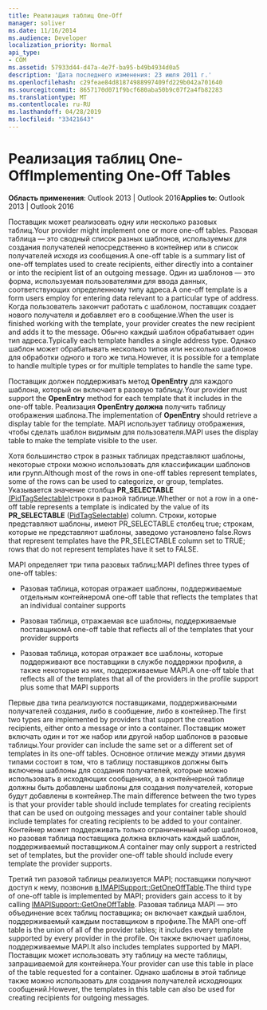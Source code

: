 ```yaml
---
title: Реализация таблиц One-Off
manager: soliver
ms.date: 11/16/2014
ms.audience: Developer
localization_priority: Normal
api_type:
- COM
ms.assetid: 57933d44-d47a-4e7f-ba95-b49b4934d0a5
description: 'Дата последнего изменения: 23 июля 2011 г.'
ms.openlocfilehash: c29feae84d81874988997409fd229b042a701640
ms.sourcegitcommit: 8657170d071f9bcf680aba50b9c07f2a4fb82283
ms.translationtype: MT
ms.contentlocale: ru-RU
ms.lasthandoff: 04/28/2019
ms.locfileid: "33421643"
---
```

# <a name="implementing-one-off-tables"></a><span data-ttu-id="92a86-103">Реализация таблиц One-Off</span><span class="sxs-lookup"><span data-stu-id="92a86-103">Implementing One-Off Tables</span></span>

<span data-ttu-id="92a86-104">**Область применения**: Outlook 2013 | Outlook 2016</span><span class="sxs-lookup"><span data-stu-id="92a86-104">**Applies to**: Outlook 2013 | Outlook 2016</span></span> 
  
<span data-ttu-id="92a86-105">Поставщик может реализовать одну или несколько разовых таблиц.</span><span class="sxs-lookup"><span data-stu-id="92a86-105">Your provider might implement one or more one-off tables.</span></span> <span data-ttu-id="92a86-106">Разовая таблица — это сводный список разных шаблонов, используемых для создания получателей непосредственно в контейнер или в список получателей исходя из сообщения.</span><span class="sxs-lookup"><span data-stu-id="92a86-106">A one-off table is a summary list of one-off templates used to create recipients, either directly into a container or into the recipient list of an outgoing message.</span></span> <span data-ttu-id="92a86-107">Один из шаблонов — это форма, используемая пользователями для ввода данных, соответствующих определенному типу адреса.</span><span class="sxs-lookup"><span data-stu-id="92a86-107">A one-off template is a form users employ for entering data relevant to a particular type of address.</span></span> <span data-ttu-id="92a86-108">Когда пользователь закончит работать с шаблоном, поставщик создает нового получателя и добавляет его в сообщение.</span><span class="sxs-lookup"><span data-stu-id="92a86-108">When the user is finished working with the template, your provider creates the new recipient and adds it to the message.</span></span> <span data-ttu-id="92a86-109">Обычно каждый шаблон обрабатывает один тип адреса.</span><span class="sxs-lookup"><span data-stu-id="92a86-109">Typically each template handles a single address type.</span></span> <span data-ttu-id="92a86-110">Однако шаблон может обрабатывать несколько типов или несколько шаблонов для обработки одного и того же типа.</span><span class="sxs-lookup"><span data-stu-id="92a86-110">However, it is possible for a template to handle multiple types or for multiple templates to handle the same type.</span></span> 
  
<span data-ttu-id="92a86-111">Поставщик должен поддерживать метод **OpenEntry** для каждого шаблона, который он включает в разовую таблицу.</span><span class="sxs-lookup"><span data-stu-id="92a86-111">Your provider must support the **OpenEntry** method for each template that it includes in the one-off table.</span></span> <span data-ttu-id="92a86-112">Реализация **OpenEntry должна** получить таблицу отображения шаблона.</span><span class="sxs-lookup"><span data-stu-id="92a86-112">The implementation of **OpenEntry** should retrieve a display table for the template.</span></span> <span data-ttu-id="92a86-113">MAPI использует таблицу отображения, чтобы сделать шаблон видимым для пользователя.</span><span class="sxs-lookup"><span data-stu-id="92a86-113">MAPI uses the display table to make the template visible to the user.</span></span> 
  
<span data-ttu-id="92a86-114">Хотя большинство строк в разных таблицах представляют шаблоны, некоторые строки можно использовать для классификации шаблонов или групп.</span><span class="sxs-lookup"><span data-stu-id="92a86-114">Although most of the rows in one-off tables represent templates, some of the rows can be used to categorize, or group, templates.</span></span> <span data-ttu-id="92a86-115">Указывается значение столбца **PR_SELECTABLE** [(PidTagSelectable)](pidtagselectable-canonical-property.md)строки в разной таблице.</span><span class="sxs-lookup"><span data-stu-id="92a86-115">Whether or not a row in a one-off table represents a template is indicated by the value of its **PR_SELECTABLE** ([PidTagSelectable](pidtagselectable-canonical-property.md)) column.</span></span> <span data-ttu-id="92a86-116">Строки, которые представляют шаблоны, имеют PR_SELECTABLE столбец true; строкам, которые не представляют шаблоны, заведомо установлено false.</span><span class="sxs-lookup"><span data-stu-id="92a86-116">Rows that represent templates have the PR_SELECTABLE column set to TRUE; rows that do not represent templates have it set to FALSE.</span></span>
  
<span data-ttu-id="92a86-117">MAPI определяет три типа разовых таблиц:</span><span class="sxs-lookup"><span data-stu-id="92a86-117">MAPI defines three types of one-off tables:</span></span>
  
- <span data-ttu-id="92a86-118">Разовая таблица, которая отражает шаблоны, поддерживаемые отдельным контейнером</span><span class="sxs-lookup"><span data-stu-id="92a86-118">A one-off table that reflects the templates that an individual container supports</span></span>
    
- <span data-ttu-id="92a86-119">Разовая таблица, отражаемая все шаблоны, поддерживаемые поставщиком</span><span class="sxs-lookup"><span data-stu-id="92a86-119">A one-off table that reflects all of the templates that your provider supports</span></span> 
    
- <span data-ttu-id="92a86-120">Разовая таблица, которая отражает все шаблоны, которые поддерживают все поставщики в службе поддержки профиля, а также некоторые из них, поддерживаемые MAPI.</span><span class="sxs-lookup"><span data-stu-id="92a86-120">A one-off table that reflects all of the templates that all of the providers in the profile support plus some that MAPI supports</span></span>
    
<span data-ttu-id="92a86-121">Первые два типа реализуются поставщиками, поддерживаюными получателей создания, либо в сообщение, либо в контейнер.</span><span class="sxs-lookup"><span data-stu-id="92a86-121">The first two types are implemented by providers that support the creation recipients, either onto a message or into a container.</span></span> <span data-ttu-id="92a86-122">Поставщик может включать один и тот же набор или другой набор шаблонов в разовые таблицы.</span><span class="sxs-lookup"><span data-stu-id="92a86-122">Your provider can include the same set or a different set of templates in its one-off tables.</span></span> <span data-ttu-id="92a86-123">Основное отличие между этими двумя типами состоит в том, что в таблицу поставщиков должны быть включены шаблоны для создания получателей, которые можно использовать в исходяющих сообщениях, а в контейнерной таблице должны быть добавлены шаблоны для создания получателей, которые будут добавлены в контейнер.</span><span class="sxs-lookup"><span data-stu-id="92a86-123">The main difference between the two types is that your provider table should include templates for creating recipients that can be used on outgoing messages and your container table should include templates for creating recipients to be added to your container.</span></span> <span data-ttu-id="92a86-124">Контейнер может поддерживать только ограниченный набор шаблонов, но разовая таблица поставщика должна включать каждый шаблон, поддерживаемый поставщиком.</span><span class="sxs-lookup"><span data-stu-id="92a86-124">A container may only support a restricted set of templates, but the provider one-off table should include every template the provider supports.</span></span>
  
<span data-ttu-id="92a86-125">Третий тип разовой таблицы реализуется MAPI; поставщики получают доступ к нему, позвонив [в IMAPISupport::GetOneOffTable](imapisupport-getoneofftable.md).</span><span class="sxs-lookup"><span data-stu-id="92a86-125">The third type of one-off table is implemented by MAPI; providers gain access to it by calling [IMAPISupport::GetOneOffTable](imapisupport-getoneofftable.md).</span></span> <span data-ttu-id="92a86-126">Разовая таблица MAPI — это объединение всех таблиц поставщика; он включает каждый шаблон, поддерживаемый каждым поставщиком в профиле.</span><span class="sxs-lookup"><span data-stu-id="92a86-126">The MAPI one-off table is the union of all of the provider tables; it includes every template supported by every provider in the profile.</span></span> <span data-ttu-id="92a86-127">Он также включает шаблоны, поддерживаемые MAPI.</span><span class="sxs-lookup"><span data-stu-id="92a86-127">It also includes templates supported by MAPI.</span></span> <span data-ttu-id="92a86-128">Поставщик может использовать эту таблицу на месте таблицы, запрашиваемой для контейнера.</span><span class="sxs-lookup"><span data-stu-id="92a86-128">Your provider can use this table in place of the table requested for a container.</span></span> <span data-ttu-id="92a86-129">Однако шаблоны в этой таблице также можно использовать для создания получателей исходяющих сообщений.</span><span class="sxs-lookup"><span data-stu-id="92a86-129">However, the templates in this table can also be used for creating recipients for outgoing messages.</span></span>
  

